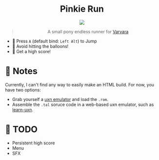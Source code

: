 <div align="center">
  
# Pinkie Run

<img src="https://img.shields.io/badge/version-0.1.0-green">  

> A small pony endless runner for [Varvara](https://wiki.xxiivv.com/site/varvara.html)
  
</div>

- 💨 Press `A` (default bind: `Left Alt`) to Jump
- 🎈 Avoid hitting the balloons!
- 🔢 Get a high score!

# 🐄 Notes

Currently, I can't find any way to easily make an HTML build. For now, you have two options:
- Grab yourself a [uxn emulator](https://git.sr.ht/~rabbits/uxn) and load the `.rom`.
- Assemble the `.tal` soruce code in a web-based uxn emulator, such as [learn-uxn](https://metasyn.github.io/learn-uxn).

# 📃 TODO
- Persistent high score
- Menu
- SFX